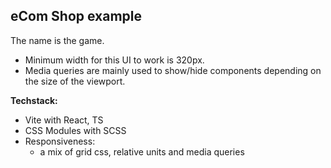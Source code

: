 ## eCom Shop example

The name is the game.

- Minimum width for this UI to work is 320px.
- Media queries are mainly used to show/hide components depending on the size of the viewport.

**Techstack:**

- Vite with React, TS
- CSS Modules with SCSS
- Responsiveness:
  - a mix of grid css, relative units and media queries
